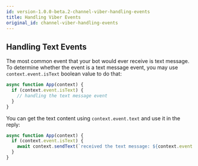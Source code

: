 ```yaml
---
id: version-1.0.0-beta.2-channel-viber-handling-events
title: Handling Viber Events
original_id: channel-viber-handling-events
---
```


## Handling Text Events

The most common event that your bot would ever receive is text message. To determine whether the event is a text message event, you may use `context.event.isText` boolean value to do that:

```js
async function App(context) {
  if (context.event.isText) {
    // handling the text message event
  }
}
```

You can get the text content using `context.event.text` and use it in the reply:

```js
async function App(context) {
  if (context.event.isText) {
    await context.sendText(`received the text message: ${context.event.text}`);
  }
}
```
